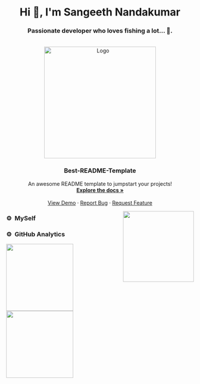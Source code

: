 <h1 align="center">Hi 👋, I'm Sangeeth Nandakumar</h1>
<h3 align="center">Passionate developer who loves fishing a lot... 🐠.</h3>

<!-- PROJECT LOGO -->
<br />
<div align="center">
  <a href="https://avatars.githubusercontent.com/u/9011267?v=4">
    <img src="https://dotnet.microsoft.com/static/images/illustrations/free-code-editor-tools-bot-desk.svg?v=WWIDocc21QEOeLjT9jofZosRF7KhqeGcGtaQr2ZB7TE" alt="Logo" width="300">
  </a>

  <h3 align="center">Best-README-Template</h3>

  <p align="center">
    An awesome README template to jumpstart your projects!
    <br />
    <a href="https://github.com/othneildrew/Best-README-Template"><strong>Explore the docs »</strong></a>
    <br />
    <br />
    <a href="https://github.com/othneildrew/Best-README-Template">View Demo</a>
    ·
    <a href="https://github.com/othneildrew/Best-README-Template/issues">Report Bug</a>
    ·
    <a href="https://github.com/othneildrew/Best-README-Template/issues">Request Feature</a>
  </p>
</div>


<img align='right' src="https://avatars.githubusercontent.com/u/9011267?v=4" width="190">

### ⚙️ &nbsp;MySelf


### ⚙️ &nbsp;GitHub Analytics
<p align="left">
<a href="https://github.com/sangeethnandakumar">
  <img height="180em" src="https://github-readme-stats-eight-theta.vercel.app/api?username=sangeethnandakumar&show_icons=true&theme=algolia&include_all_commits=true&count_private=true"/>
  <img height="180em" src="https://github-readme-stats-eight-theta.vercel.app/api/top-langs/?username=sangeethnandakumar&layout=compact&langs_count=8&theme=algolia"/>
</a>
</p>

